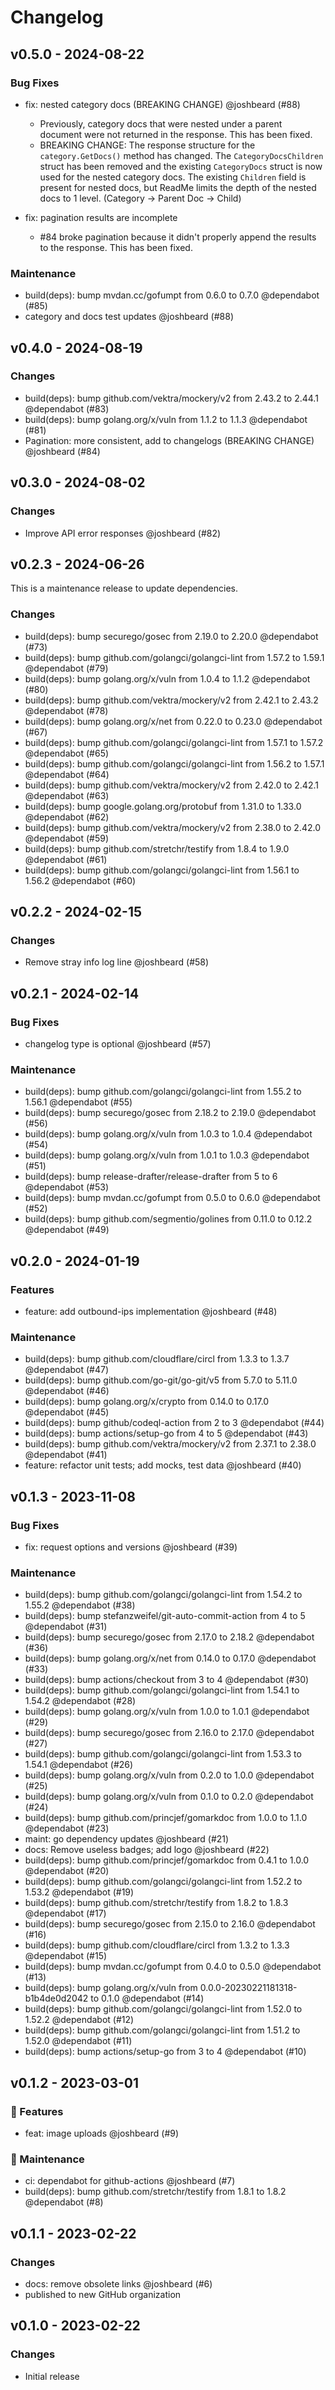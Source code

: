 # Changelog

## v0.5.0 - 2024-08-22

### Bug Fixes

* fix: nested category docs (BREAKING CHANGE) @joshbeard (#88)
  * Previously, category docs that were nested under a parent document were not
    returned in the response. This has been fixed.
  * BREAKING CHANGE: The response structure for the `category.GetDocs()` method
    has changed. The `CategoryDocsChildren` struct has been removed and the
    existing `CategoryDocs` struct is now used for the nested category docs.
    The existing `Children` field is present for nested docs, but ReadMe limits
    the depth of the nested docs to 1 level. (Category -> Parent Doc -> Child)
  
* fix: pagination results are incomplete
  * #84 broke pagination because it didn't properly append the results to the
    response. This has been fixed.
  

### Maintenance

- build(deps): bump mvdan.cc/gofumpt from 0.6.0 to 0.7.0 @dependabot (#85)
- category and docs test updates @joshbeard (#88)

## v0.4.0 - 2024-08-19

### Changes

- build(deps): bump github.com/vektra/mockery/v2 from 2.43.2 to 2.44.1 @dependabot (#83)
- build(deps): bump golang.org/x/vuln from 1.1.2 to 1.1.3 @dependabot (#81)
- Pagination: more consistent, add to changelogs (BREAKING CHANGE) @joshbeard (#84)

## v0.3.0 - 2024-08-02

### Changes

- Improve API error responses @joshbeard (#82)

## v0.2.3 - 2024-06-26

This is a maintenance release to update dependencies.

### Changes

- build(deps): bump securego/gosec from 2.19.0 to 2.20.0 @dependabot (#73)
- build(deps): bump github.com/golangci/golangci-lint from 1.57.2 to 1.59.1 @dependabot (#79)
- build(deps): bump golang.org/x/vuln from 1.0.4 to 1.1.2 @dependabot (#80)
- build(deps): bump github.com/vektra/mockery/v2 from 2.42.1 to 2.43.2 @dependabot (#78)
- build(deps): bump golang.org/x/net from 0.22.0 to 0.23.0 @dependabot (#67)
- build(deps): bump github.com/golangci/golangci-lint from 1.57.1 to 1.57.2 @dependabot (#65)
- build(deps): bump github.com/golangci/golangci-lint from 1.56.2 to 1.57.1 @dependabot (#64)
- build(deps): bump github.com/vektra/mockery/v2 from 2.42.0 to 2.42.1 @dependabot (#63)
- build(deps): bump google.golang.org/protobuf from 1.31.0 to 1.33.0 @dependabot (#62)
- build(deps): bump github.com/vektra/mockery/v2 from 2.38.0 to 2.42.0 @dependabot (#59)
- build(deps): bump github.com/stretchr/testify from 1.8.4 to 1.9.0 @dependabot (#61)
- build(deps): bump github.com/golangci/golangci-lint from 1.56.1 to 1.56.2 @dependabot (#60)

## v0.2.2 - 2024-02-15

### Changes

- Remove stray info log line @joshbeard (#58)

## v0.2.1 - 2024-02-14

### Bug Fixes

- changelog type is optional @joshbeard (#57)

### Maintenance

- build(deps): bump github.com/golangci/golangci-lint from 1.55.2 to 1.56.1 @dependabot (#55)
- build(deps): bump securego/gosec from 2.18.2 to 2.19.0 @dependabot (#56)
- build(deps): bump golang.org/x/vuln from 1.0.3 to 1.0.4 @dependabot (#54)
- build(deps): bump golang.org/x/vuln from 1.0.1 to 1.0.3 @dependabot (#51)
- build(deps): bump release-drafter/release-drafter from 5 to 6 @dependabot (#53)
- build(deps): bump mvdan.cc/gofumpt from 0.5.0 to 0.6.0 @dependabot (#52)
- build(deps): bump github.com/segmentio/golines from 0.11.0 to 0.12.2 @dependabot (#49)

## v0.2.0 - 2024-01-19

### Features

- feature: add outbound-ips implementation @joshbeard (#48)

### Maintenance

- build(deps): bump github.com/cloudflare/circl from 1.3.3 to 1.3.7 @dependabot (#47)
- build(deps): bump github.com/go-git/go-git/v5 from 5.7.0 to 5.11.0 @dependabot (#46)
- build(deps): bump golang.org/x/crypto from 0.14.0 to 0.17.0 @dependabot (#45)
- build(deps): bump github/codeql-action from 2 to 3 @dependabot (#44)
- build(deps): bump actions/setup-go from 4 to 5 @dependabot (#43)
- build(deps): bump github.com/vektra/mockery/v2 from 2.37.1 to 2.38.0 @dependabot (#41)
- feature: refactor unit tests; add mocks, test data @joshbeard (#40)

## v0.1.3 - 2023-11-08

### Bug Fixes

- fix: request options and versions @joshbeard (#39)

### Maintenance

- build(deps): bump github.com/golangci/golangci-lint from 1.54.2 to 1.55.2 @dependabot (#38)
- build(deps): bump stefanzweifel/git-auto-commit-action from 4 to 5 @dependabot (#31)
- build(deps): bump securego/gosec from 2.17.0 to 2.18.2 @dependabot (#36)
- build(deps): bump golang.org/x/net from 0.14.0 to 0.17.0 @dependabot (#33)
- build(deps): bump actions/checkout from 3 to 4 @dependabot (#30)
- build(deps): bump github.com/golangci/golangci-lint from 1.54.1 to 1.54.2 @dependabot (#28)
- build(deps): bump golang.org/x/vuln from 1.0.0 to 1.0.1 @dependabot (#29)
- build(deps): bump securego/gosec from 2.16.0 to 2.17.0 @dependabot (#27)
- build(deps): bump github.com/golangci/golangci-lint from 1.53.3 to 1.54.1 @dependabot (#26)
- build(deps): bump golang.org/x/vuln from 0.2.0 to 1.0.0 @dependabot (#25)
- build(deps): bump golang.org/x/vuln from 0.1.0 to 0.2.0 @dependabot (#24)
- build(deps): bump github.com/princjef/gomarkdoc from 1.0.0 to 1.1.0 @dependabot (#23)
- maint: go dependency updates @joshbeard (#21)
- docs: Remove useless badges; add logo @joshbeard (#22)
- build(deps): bump github.com/princjef/gomarkdoc from 0.4.1 to 1.0.0 @dependabot (#20)
- build(deps): bump github.com/golangci/golangci-lint from 1.52.2 to 1.53.2 @dependabot (#19)
- build(deps): bump github.com/stretchr/testify from 1.8.2 to 1.8.3 @dependabot (#17)
- build(deps): bump securego/gosec from 2.15.0 to 2.16.0 @dependabot (#16)
- build(deps): bump github.com/cloudflare/circl from 1.3.2 to 1.3.3 @dependabot (#15)
- build(deps): bump mvdan.cc/gofumpt from 0.4.0 to 0.5.0 @dependabot (#13)
- build(deps): bump golang.org/x/vuln from 0.0.0-20230221181318-b1b4de0d2042 to 0.1.0 @dependabot (#14)
- build(deps): bump github.com/golangci/golangci-lint from 1.52.0 to 1.52.2 @dependabot (#12)
- build(deps): bump github.com/golangci/golangci-lint from 1.51.2 to 1.52.0 @dependabot (#11)
- build(deps): bump actions/setup-go from 3 to 4 @dependabot (#10)

## v0.1.2 - 2023-03-01

### 🚀 Features

- feat: image uploads @joshbeard (#9)

### 🧰 Maintenance

- ci: dependabot for github-actions @joshbeard (#7)
- build(deps): bump github.com/stretchr/testify from 1.8.1 to 1.8.2 @dependabot (#8)

## v0.1.1 - 2023-02-22

### Changes

- docs: remove obsolete links @joshbeard (#6)
- published to new GitHub organization

## v0.1.0 - 2023-02-22

### Changes

- Initial release
